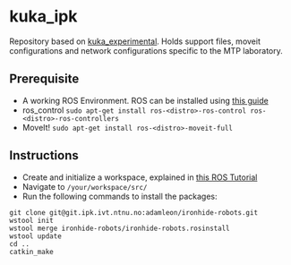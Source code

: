 # kuka_ipk
Repository based on [kuka_experimental](https://github.com/ros-industrial/kuka_experimental). Holds support files, moveit configurations and network configurations specific to the MTP laboratory.

## Prerequisite
* A working ROS Environment. ROS can be installed using [this guide](http://wiki.ros.org/lunar/Installation/Ubuntu)
* ros_control `sudo apt-get install ros-<distro>-ros-control ros-<distro>-ros-controllers`
* MoveIt! `sudo apt-get install ros-<distro>-moveit-full`

## Instructions
* Create and initialize a workspace, explained in [this ROS Tutorial](http://wiki.ros.org/ROS/Tutorials/InstallingandConfiguringROSEnvironment)
* Navigate to `/your/workspace/src/`
* Run the following commands to install the packages:
```
git clone git@git.ipk.ivt.ntnu.no:adamleon/ironhide-robots.git
wstool init
wstool merge ironhide-robots/ironhide-robots.rosinstall
wstool update
cd ..
catkin_make
```

